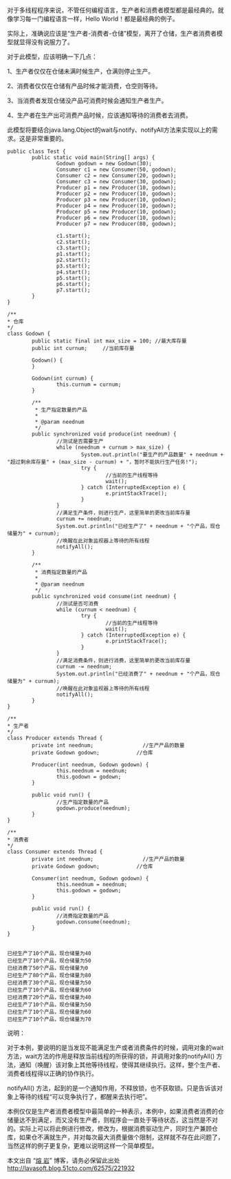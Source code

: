 对于多线程程序来说，不管任何编程语言，生产者和消费者模型都是最经典的。就像学习每一门编程语言一样，Hello World！都是最经典的例子。

实际上，准确说应该是“生产者-消费者-仓储”模型，离开了仓储，生产者消费者模型就显得没有说服力了。

对于此模型，应该明确一下几点：

1、生产者仅仅在仓储未满时候生产，仓满则停止生产。

2、消费者仅仅在仓储有产品时候才能消费，仓空则等待。

3、当消费者发现仓储没产品可消费时候会通知生产者生产。

4、生产者在生产出可消费产品时候，应该通知等待的消费者去消费。

此模型将要结合java.lang.Object的wait与notify、notifyAll方法来实现以上的需求。这是非常重要的。

    
    
    public class Test { 
            public static void main(String[] args) { 
                    Godown godown = new Godown(30); 
                    Consumer c1 = new Consumer(50, godown); 
                    Consumer c2 = new Consumer(20, godown); 
                    Consumer c3 = new Consumer(30, godown); 
                    Producer p1 = new Producer(10, godown); 
                    Producer p2 = new Producer(10, godown); 
                    Producer p3 = new Producer(10, godown); 
                    Producer p4 = new Producer(10, godown); 
                    Producer p5 = new Producer(10, godown); 
                    Producer p6 = new Producer(10, godown); 
                    Producer p7 = new Producer(80, godown); 
    
                    c1.start(); 
                    c2.start(); 
                    c3.start(); 
                    p1.start(); 
                    p2.start(); 
                    p3.start(); 
                    p4.start(); 
                    p5.start(); 
                    p6.start(); 
                    p7.start(); 
            } 
    } 
    
    /** 
    * 仓库 
    */ 
    class Godown { 
            public static final int max_size = 100; //最大库存量 
            public int curnum;     //当前库存量 
    
            Godown() { 
            } 
    
            Godown(int curnum) { 
                    this.curnum = curnum; 
            } 
    
            /** 
             * 生产指定数量的产品 
             * 
             * @param neednum 
             */ 
            public synchronized void produce(int neednum) { 
                    //测试是否需要生产 
                    while (neednum + curnum > max_size) { 
                            System.out.println("要生产的产品数量" + neednum + "超过剩余库存量" + (max_size - curnum) + "，暂时不能执行生产任务!"); 
                            try { 
                                    //当前的生产线程等待 
                                    wait(); 
                            } catch (InterruptedException e) { 
                                    e.printStackTrace(); 
                            } 
                    } 
                    //满足生产条件，则进行生产，这里简单的更改当前库存量 
                    curnum += neednum; 
                    System.out.println("已经生产了" + neednum + "个产品，现仓储量为" + curnum); 
                    //唤醒在此对象监视器上等待的所有线程 
                    notifyAll(); 
            } 
    
            /** 
             * 消费指定数量的产品 
             * 
             * @param neednum 
             */ 
            public synchronized void consume(int neednum) { 
                    //测试是否可消费 
                    while (curnum < neednum) { 
                            try { 
                                    //当前的生产线程等待 
                                    wait(); 
                            } catch (InterruptedException e) { 
                                    e.printStackTrace(); 
                            } 
                    } 
                    //满足消费条件，则进行消费，这里简单的更改当前库存量 
                    curnum -= neednum; 
                    System.out.println("已经消费了" + neednum + "个产品，现仓储量为" + curnum); 
                    //唤醒在此对象监视器上等待的所有线程 
                    notifyAll(); 
            } 
    } 
    
    /** 
    * 生产者 
    */ 
    class Producer extends Thread { 
            private int neednum;                //生产产品的数量 
            private Godown godown;            //仓库 
    
            Producer(int neednum, Godown godown) { 
                    this.neednum = neednum; 
                    this.godown = godown; 
            } 
    
            public void run() { 
                    //生产指定数量的产品 
                    godown.produce(neednum); 
            } 
    } 
    
    /** 
    * 消费者 
    */ 
    class Consumer extends Thread { 
            private int neednum;                //生产产品的数量 
            private Godown godown;            //仓库 
    
            Consumer(int neednum, Godown godown) { 
                    this.neednum = neednum; 
                    this.godown = godown; 
            } 
    
            public void run() { 
                    //消费指定数量的产品 
                    godown.consume(neednum); 
            } 
    }
    
    
    已经生产了10个产品，现仓储量为40 
    已经生产了10个产品，现仓储量为50 
    已经消费了50个产品，现仓储量为0 
    已经生产了80个产品，现仓储量为80 
    已经消费了30个产品，现仓储量为50 
    已经生产了10个产品，现仓储量为60 
    已经消费了20个产品，现仓储量为40 
    已经生产了10个产品，现仓储量为50 
    已经生产了10个产品，现仓储量为60 
    已经生产了10个产品，现仓储量为70

说明：

对于本例，要说明的是当发现不能满足生产或者消费条件的时候，调用对象的wait方法，wait方法的作用是释放当前线程的所获得的锁，并调用对象的notifyAll()
方法，通知（唤醒）该对象上其他等待线程，使得其继续执行。这样，整个生产者、消费者线程得以正确的协作执行。

notifyAll() 方法，起到的是一个通知作用，不释放锁，也不获取锁。只是告诉该对象上等待的线程“可以竞争执行了，都醒来去执行吧”。

本例仅仅是生产者消费者模型中最简单的一种表示，本例中，如果消费者消费的仓储量达不到满足，而又没有生产者，则程序会一直处于等待状态，这当然是不对的。实际上可以将此例进行修改，修改为，根据消费驱动生产，同时生产兼顾仓库，如果仓不满就生产，并对每次最大消费量做个限制，这样就不存在此问题了，当然这样的例子更复杂，更难以说明这样一个简单模型。

本文出自 “[熔 岩](http://lavasoft.blog.51cto.com/)”
博客，请务必保留此出处<http://lavasoft.blog.51cto.com/62575/221932>

